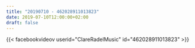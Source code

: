 ```yaml
---
title: "20190710 - 462028911013823"
date: 2019-07-10T12:00:00+02:00
draft: false
---
```


{{< facebookvideov userid="ClareRadelMusic" id="462028911013823" >}}